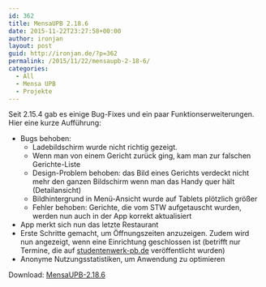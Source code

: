 ```yaml
---
id: 362
title: MensaUPB 2.18.6
date: 2015-11-22T23:27:58+00:00
author: ironjan
layout: post
guid: http://ironjan.de/?p=362
permalink: /2015/11/22/mensaupb-2-18-6/
categories:
  - All
  - Mensa UPB
  - Projekte
---
```

Seit 2.15.4 gab es einige Bug-Fixes und ein paar Funktionserweiterungen. Hier eine kurze Aufführung:

  * Bugs behoben: 
      * Ladebildschirm wurde nicht richtig gezeigt.
      * Wenn man von einem Gericht zurück ging, kam man zur falschen Gerichte-Liste
      * Design-Problem behoben: das Bild eines Gerichts verdeckt nicht mehr den ganzen Bildschirm wenn man das Handy quer hält (Detailansicht)
      * Bildhintergrund in Menü-Ansicht wurde auf Tablets plötzlich größer
      * Fehler behoben: Gerichte, die vom STW aufgetauscht wurden, werden nun auch in der App korrekt aktualisiert
  * App merkt sich nun das letzte Restaurant
  * Erste Schritte gemacht, um Öffnungszeiten anzuzeigen. Zudem wird nun angezeigt, wenn eine Einrichtung geschlossen ist (betrifft nur Termine, die auf [studentenwerk-pb.de](http://studentenwerk-pb.de) veröffentlicht wurden)
  * Anonyme Nutzungsstatistiken, um Anwendung zu optimieren

Download: [MensaUPB-2.18.6](http://ironjan.de/wp-content/uploads/2015/11/MensaUPB-2.18.6.apk)